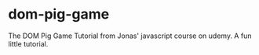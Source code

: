 # dom-pig-game
The DOM Pig Game Tutorial from Jonas' javascript course on udemy. A fun little tutorial.  
